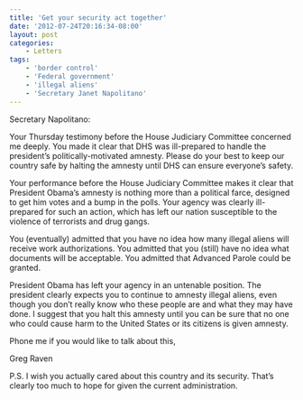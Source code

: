```yaml
---
title: 'Get your security act together'
date: '2012-07-24T20:16:34-08:00'
layout: post
categories:
    - Letters
tags:
    - 'border control'
    - 'Federal government'
    - 'illegal aliens'
    - 'Secretary Janet Napolitano'
---
```


Secretary Napolitano:

Your Thursday testimony before the House Judiciary Committee concerned me deeply. You made it clear that DHS was ill-prepared to handle the president’s politically-motivated amnesty. Please do your best to keep our country safe by halting the amnesty until DHS can ensure everyone’s safety.  
  
Your performance before the House Judiciary Committee makes it clear that President Obama’s amnesty is nothing more than a political farce, designed to get him votes and a bump in the polls. Your agency was clearly ill-prepared for such an action, which has left our nation susceptible to the violence of terrorists and drug gangs.

You (eventually) admitted that you have no idea how many illegal aliens will receive work authorizations. You admitted that you (still) have no idea what documents will be acceptable. You admitted that Advanced Parole could be granted.

President Obama has left your agency in an untenable position. The president clearly expects you to continue to amnesty illegal aliens, even though you don’t really know who these people are and what they may have done. I suggest that you halt this amnesty until you can be sure that no one who could cause harm to the United States or its citizens is given amnesty.

Phone me if you would like to talk about this,

Greg Raven

P.S. I wish you actually cared about this country and its security. That’s clearly too much to hope for given the current administration.